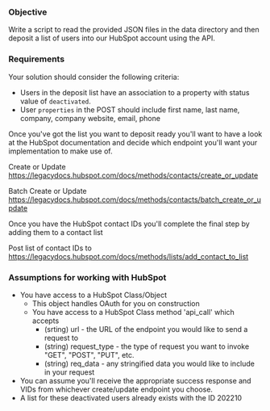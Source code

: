 ### Objective
Write a script to read the provided JSON files in the data directory and then deposit a list of users into our HubSpot account using the API.


### Requirements
Your solution should consider the following criteria:
 - Users in the deposit list have an association to a property with status value of `deactivated`.
 - User `properties` in the POST should include first name, last name, company, company website, email, phone 


Once you've got the list you want to deposit ready you'll want to have a look at the HubSpot documentation and decide which endpoint you'll want your implementation to make use of.

Create or Update
https://legacydocs.hubspot.com/docs/methods/contacts/create_or_update

Batch Create or Update
https://legacydocs.hubspot.com/docs/methods/contacts/batch_create_or_update


Once you have the HubSpot contact IDs you'll complete the final step by adding them to a contact list

Post list of contact IDs to 
https://legacydocs.hubspot.com/docs/methods/lists/add_contact_to_list


### Assumptions for working with HubSpot
- You have access to a HubSpot Class/Object
	- This object handles OAuth for you on construction
	- You have access to a HubSpot Class method 'api_call' which accepts
		- (srting) url - the URL of the endpoint you would like to send a request to 
		- (string) request_type - the type of request you want to invoke "GET", "POST", "PUT", etc.
		- (string) req_data - any stringified data you would like to include in your request
- You can assume you'll receive the appropriate success response and VIDs from whichever create/update endpoint you choose.
- A list for these deactivated users already exists with the ID 202210